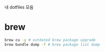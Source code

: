 내 dotfiles 모음

# brew
```bash
brew cu -y # outdated brew package upgrade
brew bundle dump -f # brew package list dump
```
